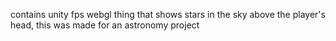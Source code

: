 contains unity fps webgl thing that shows stars in the sky above the player's head, this was made for an astronomy project
